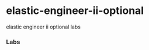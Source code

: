 # elastic-engineer-ii-optional
elastic engineer ii optional labs

### Labs

<!--
Lab 1: [Shakespeare Index Bulk Import](labs/001-firstindex/index.md)   

Lab 2: [Logstash Experiment](labs/002-logstash/index.md) 

Lab 3: [Kibana Exploration](labs/003-kibana/index.md)

Lab 4: [Working with Beats](labs/004-filebeat/index.md)

Lab 5: [Simple Multi-node Cluster Experiment](labs/005-multi-node/index.md)

-->
